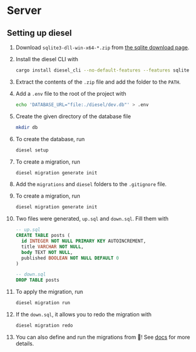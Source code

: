 # Server

## Setting up diesel

1. Download `sqlite3-dll-win-x64-*.zip` from [the sqlite download page](https://www.sqlite.org/download.html).
1. Install the diesel CLI with

    ```sh
    cargo install diesel_cli --no-default-features --features sqlite
    ```

1. Extract the contents of the `.zip` file and add the folder to the `PATH`.
1. Add a `.env` file to the root of the project with

    ```sh
    echo 'DATABASE_URL="file:./diesel/dev.db"' > .env
    ```

1. Create the given directory of the database file

    ```sh
    mkdir db
    ```

1. To create the database, run

    ```sh
    diesel setup
    ```

1. To create a migration, run

    ```sh
    diesel migration generate init
    ```

1. Add the `migrations` and `diesel` folders to the `.gitignore` file.
1. To create a migration, run

    ```sh
    diesel migration generate init
    ```

1. Two files were generated, `up.sql` and `down.sql`. Fill them with

    ```sql
    -- up.sql
    CREATE TABLE posts (
      id INTEGER NOT NULL PRIMARY KEY AUTOINCREMENT,
      title VARCHAR NOT NULL,
      body TEXT NOT NULL,
      published BOOLEAN NOT NULL DEFAULT 0
    )
    ```

    ```sql
    -- down.sql
    DROP TABLE posts
    ```

1. To apply the migration, run

    ```sh
    diesel migration run
    ```

1. If the `down.sql`, it allows you to redo the migration with

    ```sh
    diesel migration redo
    ```

1. You can also define and run the migrations from 🦀! See [docs](https://diesel.rs/guides/getting-started) for more details.
